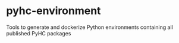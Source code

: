 # pyhc-environment
Tools to generate and dockerize Python environments containing all published PyHC packages
